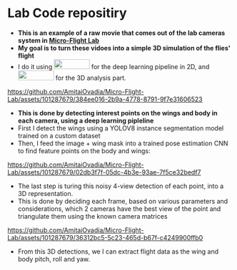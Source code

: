<h1>
  Lab Code repositiry
</h1>

- **This is an example of a raw movie that comes out of the lab cameras system in [Micro-Flight Lab](https://www.beatus-lab.org/)**
- **My goal is to turn these vidoes into a simple 3D simulation of the flies' flight**
- I do it using <img src="https://img.shields.io/badge/python-3670A0?style=for-the-badge&logo=python&logoColor=ffdd54" width="80" height="22"> for the deep learning pipeline in 2D, and <img src="https://img.shields.io/badge/matlab-%23007ACC.svg?style=for-the-badge&logo=matlab&logoColor=white" width="80" height="22">
 for the 3D analysis part. 

https://github.com/AmitaiOvadia/Micro-Flight-Lab/assets/101287679/384ee016-2b9a-4778-8791-9f7e31606523
  
-  **This is done by detecting interest points on the wings and body in each camera, using a deep learning pipleline**
-  First I detect the wings using a YOLOV8 instance segmentation model trained on a custom dataset
-  Then, I feed the image + wing mask into a trained pose estimation CNN to find feature points on the body and wings:
  
https://github.com/AmitaiOvadia/Micro-Flight-Lab/assets/101287679/02db3f7f-05dc-4b3e-93ae-7f5ce32bedf7

- The last step is turing this noisy 4-view detection of each point, into a 3D representation. 
- This is done by deciding each frame, based on various parameters and considerations, which 2 cameras have the best view of the point and triangulate them using the known camera matrices

https://github.com/AmitaiOvadia/Micro-Flight-Lab/assets/101287679/36312bc5-5c23-465d-b67f-c4249900ffb0

- From this 3D detections, we I can extract flight data as the wing and body pitch, roll and yaw.

